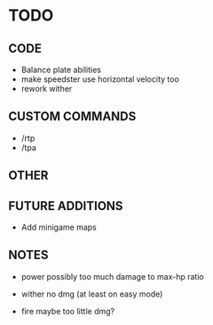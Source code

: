 # TODO

## CODE
- Balance plate abilities
- make speedster use horizontal velocity too
- rework wither

## CUSTOM COMMANDS
- /rtp
- /tpa

## OTHER

## FUTURE ADDITIONS
- Add minigame maps





## NOTES
- power possibly too much damage to max-hp ratio

- wither no dmg (at least on easy mode)

- fire maybe too little dmg?